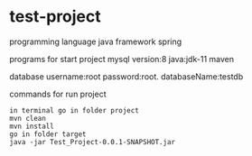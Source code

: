 # test-project



programming language java framework spring

programs for start project
            mysql version:8
            java:jdk-11 
            maven
        
        
database
            username:root
            password:root.
            databaseName:testdb
        
        
commands for run project

    in terminal go in folder project
    mvn clean
    mvn install
    go in folder target
    java -jar Test_Project-0.0.1-SNAPSHOT.jar
